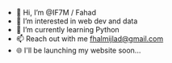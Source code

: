 - 👋 Hi, I’m @IF7M / Fahad
- 👀 I’m interested in web dev and data
- 🌱 I’m currently learning Python
- 📫 Reach out with me fhalmijlad@gmail.com
- 🌐 I'll be launching my website soon...
